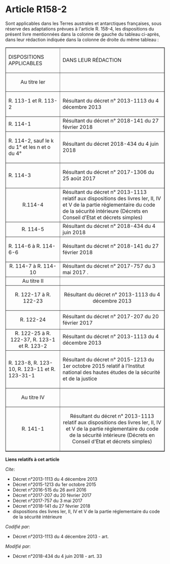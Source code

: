 # Article R158-2

Sont applicables dans les Terres australes et antarctiques françaises, sous réserve des  adaptations prévues à l'article R.
158-4, les dispositions du présent livre mentionnées dans la colonne de gauche du tableau ci-après, dans leur rédaction
indiquée dans la colonne de droite du même tableau :

<table border="1">
  <tbody>
    <tr>
      <td>

DISPOSITIONS APPLICABLES

</td>
      <td>

DANS LEUR RÉDACTION

</td>
    </tr>
    <tr>
      <td align="center">

Au titre Ier

</td>
      <td align="center">
    </td></tr>
    <tr>
      <td align="left">

R. 113-1 et R. 113-2

</td>
      <td align="left">

Résultant du décret n° 2013-1113 du 4 décembre 2013

</td>
    </tr>
    <tr>
      <td align="left">R. 114-1</td>
      <td align="left">Résultant du décret n° 2018-141 du 27 février 2018</td>
    </tr>
    <tr>
      <td align="left">

R. 114-2, sauf le k du 1° et les n et o du 4°

</td>
      <td align="left">

Résultant du décret 2018-434 du 4 juin 2018

</td>
    </tr>
    <tr>
      <td align="left">

R. 114-3

</td>
      <td align="left">

Résultant du décret n° 2017-1306 du 25 août 2017

</td>
    </tr>
    <tr>
      <td align="center">R.114-4</td>
      <td align="left">Résultant du décret n° 2013-1113 relatif aux dispositions des livres Ier, II, IV et V de la partie
réglementaire du code de la sécurité intérieure (Décrets en Conseil d'Etat et décrets simples)</td>
    </tr>
    <tr>
      <td align="center">R. 114-5</td>
      <td align="left">Résultant du décret n° 2018-434 du 4 juin 2018</td>
    </tr>
    <tr>
      <td align="left">

R. 114-6 à R. 114-6-6

</td>
      <td align="left">

Résultant du décret n° 2018-141 du 27 février 2018

</td>
    </tr>
    <tr>
      <td align="center">R. 114-7 à R. 114-10</td>
      <td align="left">Résultant du  décret n° 2017-757 du 3 mai 2017 .</td>
    </tr>
    <tr>
      <td align="center">Au titre II</td>
      <td align="center">
    </td></tr>
    <tr>
      <td align="center">R. 122-17 à R. 122-23</td>
      <td align="center">

Résultant du décret n° 2013-1113 du 4 décembre 2013

</td>
    </tr>
    <tr>
      <td align="center">

R. 122-24

</td>
      <td>Résultant du  décret n° 2017-207 du 20 février 2017</td>
    </tr>
    <tr>
      <td align="center">R. 122-25 à R. 122-37, R. 123-1 et R. 123-2</td>
      <td>Résultant du décret n° 2013-1113 du 4 décembre 2013</td>
    </tr>
    <tr>
      <td align="left">

R. 123-8, R. 123-10, R. 123-11 et R. 123-31-1

</td>
      <td align="left">

Résultant du décret n° 2015-1213 du 1er octobre 2015 relatif à l'Institut national des hautes études de la sécurité et de la
justice

</td>
    </tr>
    <tr>
      <td align="center">

Au titre IV

</td>
      <td align="center">
    </td></tr>
    <tr>
      <td align="center">R. 141-1</td>
      <td align="center">

Résultant du décret n° 2013-1113 relatif aux dispositions des livres Ier, II, IV et V de la partie réglementaire du code de
la sécurité intérieure (Décrets en Conseil d'Etat et décrets simples)

</td>
    </tr>
  </tbody>
</table>

**Liens relatifs à cet article**

_Cite_:

  - Décret n°2013-1113 du 4 décembre 2013
  - Décret n°2015-1213 du 1er octobre 2015
  - Décret n°2016-515 du 26 avril 2016
  - Décret n°2017-207 du 20 février 2017
  - Décret n°2017-757 du 3 mai 2017
  - Décret n°2018-141 du 27 février 2018
  - dispositions des livres Ier, II, IV et V de la partie réglementaire du code de la sécurité intérieure

_Codifié par_:

  - Décret n°2013-1113 du 4 décembre 2013 - art.

_Modifié par_:

  - Décret n°2018-434 du 4 juin 2018 - art. 33
